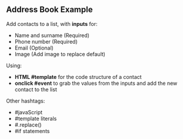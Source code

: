 ## Address Book Example
Add contacts to a list, with **inputs** for:
* Name and surname (Required)
* Phone number (Required)
* Email (Optional)
* Image (Add image to replace default)

Using:
* **HTML #template** for the code structure of a contact
* **onclick #event** to grab the values from the inputs and add the new contact to the list

Other hashtags: 
* #javaScript 
* #template literals 
* #.replace()
* #if statements